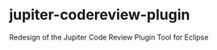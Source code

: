 jupiter-codereview-plugin
=========================

Redesign of the Jupiter Code Review Plugin Tool for Eclipse